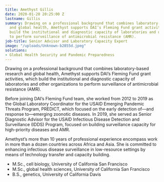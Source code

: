 ```yaml
---
title: Amethyst Gillis
date: 2020-01-28 20:25:00 Z
lastname: Gillis
summary: Drawing on a professional background that combines laboratory-based research
  and global health, Amethyst supports DAI’s Fleming Fund grant activities, which
  build the institutional and diagnostic capacity of laboratories and other organizations
  to perform surveillance of antimicrobial resistance (AMR).
job-title: Senior Advisor and Laboratory Capacity Expert
image: "/uploads/Unknown-b2855d.jpeg"
solutions:
- Global Health Security and Pandemic Preparedness
---
```


Drawing on a professional background that combines laboratory-based research and global health, Amethyst supports DAI’s Fleming Fund grant activities, which build the institutional and diagnostic capacity of laboratories and other organizations to perform surveillance of antimicrobial resistance (AMR).  
 
Before joining DAI’s Fleming Fund team, she worked from 2012 to 2019 as the Global Laboratory Coordinator for the USAID Emerging Pandemic Threats Program, PREDICT, which focused on the early detection of—and response to—emerging zoonotic diseases. In 2019, she served as Senior Diagnostic Advisor for the USAID Infectious Disease Detection and Surveillance (IDDS) Program, focused on building surveillance capacity for high-priority diseases and AMR.
 
Amethyst’s more than 10 years of professional experience encompass work in more than a dozen countries across Africa and Asia. She is committed to enhancing infectious disease surveillance in low-resource settings by means of technology transfer and capacity building.
 
* M.Sc., cell biology, University of California San Francisco
* M.Sc., global health sciences, University of California San Francisco
* B.S., genetics, University of California Davis
